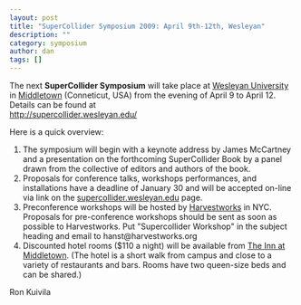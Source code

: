 ```yaml
---
layout: post
title: "SuperCollider Symposium 2009: April 9th-12th, Wesleyan"
description: ""
category: symposium
author: dan
tags: []
---
```

<p>The next <strong>SuperCollider Symposium</strong> will take place at <a href="http://www.wesleyan.edu/">Wesleyan University</a> in <a href="http://en.wikipedia.org/wiki/Middletown,_Connecticut">Middletown</a> (Conneticut, USA) from the evening of April 9 to April 12.  Details can be found at<br />
               <a href="http://supercollider.wesleyan.edu/" target="_blank">http://supercollider.wesleyan.edu/</a></p>

<p>Here is a quick overview:</p>

<ol>
<li>The symposium will begin with a keynote address by James McCartney and a presentation on the forthcoming SuperCollider Book by a panel drawn from the collective of editors and authors of the book.</li>
<li>Proposals for conference talks, workshops performances, and installations have a deadline of January 30 and will be accepted on-line via link on the <a href="http://supercollider.wesleyan.edu/" target="_blank">supercollider.wesleyan.edu</a> page.</li>
<li>Preconference workshops will be hosted by <a href="http://www.harvestworks.org/cms/" target="_blank">Harvestworks</a> in NYC. Proposals for pre-conference workshops should be sent as soon as possible to Harvestworks. Put &quot;Supercollider Workshop&quot; in the subject heading and email to hanst@harvestworks.org</li>
<li>Discounted hotel rooms ($110 a night) will be available from <a href="http://www.innatmiddletown.com/" target="_blank">The Inn at Middletown</a>. (The hotel is a short walk from campus and close to a variety of restaurants and bars. Rooms have two queen-size beds and can be shared.)</li>
</ol>

<p>Ron Kuivila</p>

